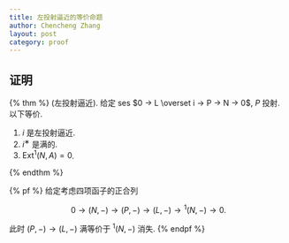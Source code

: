 ```yaml
---
title: 左投射逼近的等价命题
author: Chencheng Zhang
layout: post
category: proof
---
```


## 证明

{% thm %}
(左投射逼近).
给定 ses $0 → L \overset i → P → N → 0$, $P$ 投射. 以下等价.

1. $i$ 是左投射逼近.
2. $i^∗$ 是满的.
3. $\mathrm{Ext}^1(N, A) = 0$.

{% endthm %}

{% pf %}
给定考虑四项函子的正合列

$$
0 → (N,-) → (P,-) → (L,-) → {}^1(N,-) → 0.
$$

此时 $(P,-) → (L,-)$ 满等价于 ${}^1(N,-)$ 消失.
{% endpf %}
